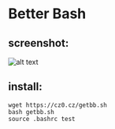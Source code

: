 # Better Bash
## screenshot:
![alt text](https://cz0.cz/static/untracked/images/bb_example.png "Example of BetterBash at work")
## install:
```
wget https://cz0.cz/getbb.sh
bash getbb.sh
source .bashrc test
```

